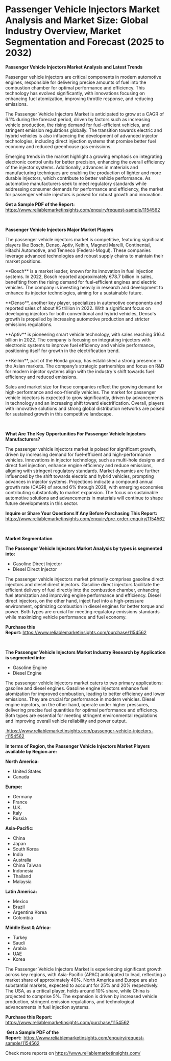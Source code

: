 <p><h1>Passenger Vehicle Injectors Market Analysis and Market Size: Global Industry Overview, Market Segmentation and Forecast (2025 to 2032)</h1></p><p><strong>Passenger Vehicle Injectors Market Analysis and Latest Trends</strong></p>
<p><p>Passenger vehicle injectors are critical components in modern automotive engines, responsible for delivering precise amounts of fuel into the combustion chamber for optimal performance and efficiency. This technology has evolved significantly, with innovations focusing on enhancing fuel atomization, improving throttle response, and reducing emissions.</p><p>The Passenger Vehicle Injectors Market is anticipated to grow at a CAGR of 6.1% during the forecast period, driven by factors such as increasing vehicle production, the rising demand for fuel-efficient vehicles, and stringent emission regulations globally. The transition towards electric and hybrid vehicles is also influencing the development of advanced injector technologies, including direct injection systems that promise better fuel economy and reduced greenhouse gas emissions.</p><p>Emerging trends in the market highlight a growing emphasis on integrating electronic control units for better precision, enhancing the overall efficiency of the injector systems. Additionally, advances in materials and manufacturing techniques are enabling the production of lighter and more durable injectors, which contribute to better vehicle performance. As automotive manufacturers seek to meet regulatory standards while addressing consumer demands for performance and efficiency, the market for passenger vehicle injectors is poised for robust growth and innovation.</p></p>
<p><strong>Get a Sample PDF of the Report:&nbsp;</strong> <a href="https://www.reliablemarketinsights.com/enquiry/request-sample/1154562?utm_campaign=3560&utm_medium=2&utm_source=Github&utm_content=ia&utm_term=31032025&utm_id=passenger-vehicle-injectors">https://www.reliablemarketinsights.com/enquiry/request-sample/1154562</a></p>
<p>&nbsp;</p>
<p><strong>Passenger Vehicle Injectors Major Market Players</strong></p>
<p><p>The passenger vehicle injectors market is competitive, featuring significant players like Bosch, Denso, Aptiv, Keihin, Magneti Marelli, Continental, Hitachi Automotive, and Tenneco (Federal-Mogul). These companies leverage advanced technologies and robust supply chains to maintain their market positions.</p><p>**Bosch** is a market leader, known for its innovation in fuel injection systems. In 2022, Bosch reported approximately €78.7 billion in sales, benefiting from the rising demand for fuel-efficient engines and electric vehicles. The company is investing heavily in research and development to enhance its injector technologies, aiming for a sustainable future.</p><p>**Denso**, another key player, specializes in automotive components and reported sales of about ¥5 trillion in 2022. With a significant focus on developing injectors for both conventional and hybrid vehicles, Denso's growth is propelled by increasing automotive production and stricter emissions regulations.</p><p>**Aptiv** is pioneering smart vehicle technology, with sales reaching $16.4 billion in 2022. The company is focusing on integrating injectors with electronic systems to improve fuel efficiency and vehicle performance, positioning itself for growth in the electrification trend.</p><p>**Keihin**, part of the Honda group, has established a strong presence in the Asian markets. The company’s strategic partnerships and focus on R&D for modern injector systems align with the industry's shift towards fuel efficiency and reduced emissions.</p><p>Sales and market size for these companies reflect the growing demand for high-performance and eco-friendly vehicles. The market for passenger vehicle injectors is expected to grow significantly, driven by advancements in technology and an increasing shift toward electrification. Overall, players with innovative solutions and strong global distribution networks are poised for sustained growth in this competitive landscape.</p></p>
<p>&nbsp;</p>
<p><strong>What Are The Key Opportunities For Passenger Vehicle Injectors Manufacturers?</strong></p>
<p><p>The passenger vehicle injectors market is poised for significant growth, driven by increasing demand for fuel-efficient and high-performance vehicles. Innovations in injector technology, such as multi-hole designs and direct fuel injection, enhance engine efficiency and reduce emissions, aligning with stringent regulatory standards. Market dynamics are further influenced by the shift towards electric and hybrid vehicles, prompting advances in injector systems. Projections indicate a compound annual growth rate (CAGR) of around 6% through 2028, with emerging economies contributing substantially to market expansion. The focus on sustainable automotive solutions and advancements in materials will continue to shape future developments in this sector.</p></p>
<p><strong>Inquire or Share Your Questions If Any Before Purchasing This Report:</strong> <a href="https://www.reliablemarketinsights.com/enquiry/pre-order-enquiry/1154562?utm_campaign=3560&utm_medium=2&utm_source=Github&utm_content=ia&utm_term=31032025&utm_id=passenger-vehicle-injectors">https://www.reliablemarketinsights.com/enquiry/pre-order-enquiry/1154562</a></p>
<p>&nbsp;</p>
<p><strong>Market Segmentation</strong></p>
<p><strong>The Passenger Vehicle Injectors Market Analysis by types is segmented into:</strong></p>
<p><ul><li>Gasoline Direct Injector</li><li>Diesel Direct Injector</li></ul></p>
<p><p>The passenger vehicle injectors market primarily comprises gasoline direct injectors and diesel direct injectors. Gasoline direct injectors facilitate the efficient delivery of fuel directly into the combustion chamber, enhancing fuel atomization and improving engine performance and efficiency. Diesel direct injectors, on the other hand, inject fuel into a high-pressure environment, optimizing combustion in diesel engines for better torque and power. Both types are crucial for meeting regulatory emissions standards while maximizing vehicle performance and fuel economy.</p></p>
<p><strong>Purchase this Report:&nbsp;</strong><a href="https://www.reliablemarketinsights.com/purchase/1154562?utm_campaign=3560&utm_medium=2&utm_source=Github&utm_content=ia&utm_term=31032025&utm_id=passenger-vehicle-injectors">https://www.reliablemarketinsights.com/purchase/1154562</a></p>
<p>&nbsp;</p>
<p><strong>The Passenger Vehicle Injectors Market Industry Research by Application is segmented into:</strong></p>
<p><ul><li>Gasoline Engine</li><li>Diesel Engine</li></ul></p>
<p><p>The passenger vehicle injectors market caters to two primary applications: gasoline and diesel engines. Gasoline engine injectors enhance fuel atomization for improved combustion, leading to better efficiency and lower emissions. They are crucial for performance in modern vehicles. Diesel engine injectors, on the other hand, operate under higher pressures, delivering precise fuel quantities for optimal performance and efficiency. Both types are essential for meeting stringent environmental regulations and improving overall vehicle reliability and power output.</p></p>
<p><a href="https://www.reliablemarketinsights.com/passenger-vehicle-injectors-r1154562?utm_campaign=3560&utm_medium=2&utm_source=Github&utm_content=ia&utm_term=31032025&utm_id=passenger-vehicle-injectors">&nbsp;https://www.reliablemarketinsights.com/passenger-vehicle-injectors-r1154562</a></p>
<p><strong>In terms of Region, the Passenger Vehicle Injectors Market Players available by Region are:</strong></p>
<p>
    <p> <strong> North America: </strong>
        <ul>
            <li>United States</li>
            <li>Canada</li>
        </ul>
        </p> 
    <p> <strong> Europe: </strong>
        <ul>
            <li>Germany</li>
            <li>France</li>
            <li>U.K.</li>
            <li>Italy</li>
            <li>Russia</li>
        </ul>
        </p> 
    <p> <strong> Asia-Pacific: </strong>
        <ul>
            <li>China</li>
            <li>Japan</li>
            <li>South Korea</li>
            <li>India</li>
            <li>Australia</li>
            <li>China Taiwan</li>
            <li>Indonesia</li>
            <li>Thailand</li>
            <li>Malaysia</li>
        </ul>
        </p> 
    <p> <strong> Latin America: </strong>
        <ul>
            <li>Mexico</li>
            <li>Brazil</li>
            <li>Argentina Korea</li>
            <li>Colombia</li>
        </ul>
        </p> 
    <p> <strong> Middle East & Africa: </strong>
        <ul>
            <li>Turkey</li>
            <li>Saudi</li>
            <li>Arabia</li>
            <li>UAE</li>
            <li>Korea</li>
        </ul>
    </p>
    </p>
<p><p>The Passenger Vehicle Injectors Market is experiencing significant growth across key regions, with Asia-Pacific (APAC) anticipated to lead, reflecting a market share of approximately 40%. North America and Europe are also substantial markets, expected to account for 25% and 20% respectively. The USA, as a critical player, holds around 10% share, while China is projected to comprise 5%. The expansion is driven by increased vehicle production, stringent emission regulations, and technological advancements in fuel injection systems.</p></p>
<p><strong>Purchase this Report: </strong><a href="https://www.reliablemarketinsights.com/purchase/1154562?utm_campaign=3560&utm_medium=2&utm_source=Github&utm_content=ia&utm_term=31032025&utm_id=passenger-vehicle-injectors">https://www.reliablemarketinsights.com/purchase/1154562</a></p>
<p>&nbsp;<strong>Get a Sample PDF of the Report:&nbsp;&nbsp;</strong><a href="https://www.reliablemarketinsights.com/enquiry/request-sample/1154562?utm_campaign=3560&utm_medium=2&utm_source=Github&utm_content=ia&utm_term=31032025&utm_id=passenger-vehicle-injectors">https://www.reliablemarketinsights.com/enquiry/request-sample/1154562</a></p>
<p><strong></strong></p>
<p>Check more reports on <a href="https://www.reliablemarketinsights.com/?utm_campaign=3560&utm_medium=2&utm_source=Github&utm_content=ia&utm_term=31032025&utm_id=passenger-vehicle-injectors">https://www.reliablemarketinsights.com/</a></p>